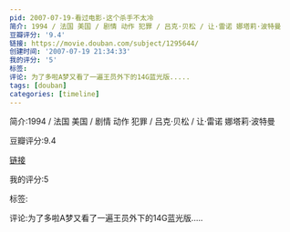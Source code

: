 ```yaml
---
pid: 2007-07-19-看过电影-这个杀手不太冷
简介: 1994 / 法国 美国 / 剧情 动作 犯罪 / 吕克·贝松 / 让·雷诺 娜塔莉·波特曼
豆瓣评分: '9.4'
链接: https://movie.douban.com/subject/1295644/
创建时间: '2007-07-19 21:34:33'
我的评分: '5'
标签:
评论: 为了多啦A梦又看了一遍王员外下的14G蓝光版.....
tags: [douban]
categories: [timeline]
---
```

简介:1994 / 法国 美国 / 剧情 动作 犯罪 / 吕克·贝松 / 让·雷诺 娜塔莉·波特曼

豆瓣评分:9.4

[链接](https://movie.douban.com/subject/1295644/)

我的评分:5

标签:

评论:为了多啦A梦又看了一遍王员外下的14G蓝光版.....


